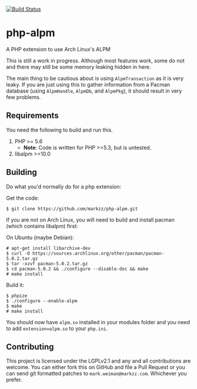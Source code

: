 [![Build Status](https://travis-ci.org/markzz/php-alpm.png)](https://travis-ci.org/markzz/php-alpm)

# php-alpm
A PHP extension to use Arch Linux's ALPM

This is still a work in progress. Although most features work, some do not and
there may still be some memory leaking hidden in here.

The main thing to be cautious about is using `AlpmTransaction` as it is very
leaky. If you are just using this to gather information from a Pacman database
(using `AlpmHandle`, `AlpmDb`, and `AlpmPkg`), it should result in very few
problems.

## Requirements
You need the following to build and run this.

1. PHP >= 5.6
    * **Note**: Code is written for PHP >=5.3, but is untested.
2. libalpm >=10.0

## Building
Do what you'd normally do for a php extension:

Get the code:
```
$ git clone https://github.com/markzz/php-alpm.git
```
If you are not on Arch Linux, you will need to build and install pacman (which
contains libalpm) first:

On Ubuntu (maybe Debian):
```
# apt-get install libarchive-dev
$ curl -O https://sources.archlinux.org/other/pacman/pacman-5.0.2.tar.gz
$ tar -xzvf pacman-5.0.2.tar.gz
$ cd pacman-5.0.2 && ./configure --disable-doc && make
# make install
```
Build it:
```
$ phpize
$ ./configure --enable-alpm
$ make
# make install
```

You should now have `alpm.so` installed in your modules folder and you need to
add `extension=alpm.so` to your `php.ini`.

## Contributing
This project is licensed under the LGPLv2.1 and any and all contributions are
welcome. You can either fork this on GitHub and file a Pull Request or you can
send git formatted patches to `mark.weiman@markzz.com`. Whichever you prefer.
